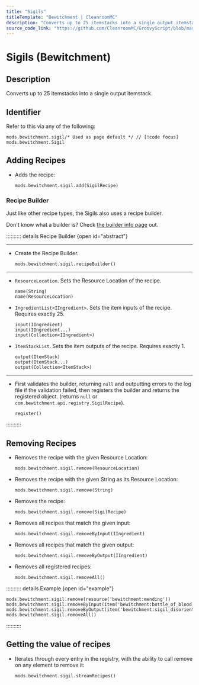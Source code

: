 ```yaml
---
title: "Sigils"
titleTemplate: "Bewitchment | CleanroomMC"
description: "Converts up to 25 itemstacks into a single output itemstack."
source_code_link: "https://github.com/CleanroomMC/GroovyScript/blob/master/src/main/java/com/cleanroommc/groovyscript/compat/mods/bewitchment/Sigil.java"
---
```


# Sigils (Bewitchment)

## Description

Converts up to 25 itemstacks into a single output itemstack.

## Identifier

Refer to this via any of the following:

```groovy:no-line-numbers {1}
mods.bewitchment.sigil/* Used as page default */ // [!code focus]
mods.bewitchment.Sigil
```


## Adding Recipes

- Adds the recipe:

    ```groovy:no-line-numbers
    mods.bewitchment.sigil.add(SigilRecipe)
    ```


### Recipe Builder

Just like other recipe types, the Sigils also uses a recipe builder.

Don't know what a builder is? Check [the builder info page](../../getting_started/builder.md) out.

:::::::::: details Recipe Builder {open id="abstract"}

---

- Create the Recipe Builder.

    ```groovy:no-line-numbers
    mods.bewitchment.sigil.recipeBuilder()
    ```

---

- `ResourceLocation`. Sets the Resource Location of the recipe.

    ```groovy:no-line-numbers
    name(String)
    name(ResourceLocation)
    ```

- `IngredientList<IIngredient>`. Sets the item inputs of the recipe. Requires exactly 25.

    ```groovy:no-line-numbers
    input(IIngredient)
    input(IIngredient...)
    input(Collection<IIngredient>)
    ```

- `ItemStackList`. Sets the item outputs of the recipe. Requires exactly 1.

    ```groovy:no-line-numbers
    output(ItemStack)
    output(ItemStack...)
    output(Collection<ItemStack>)
    ```

---

- First validates the builder, returning `null` and outputting errors to the log file if the validation failed, then registers the builder and returns the registered object. (returns `null` or `com.bewitchment.api.registry.SigilRecipe`).

    ```groovy:no-line-numbers
    register()
    ```

::::::::::

## Removing Recipes

- Removes the recipe with the given Resource Location:

    ```groovy:no-line-numbers
    mods.bewitchment.sigil.remove(ResourceLocation)
    ```

- Removes the recipe with the given String as its Resource Location:

    ```groovy:no-line-numbers
    mods.bewitchment.sigil.remove(String)
    ```

- Removes the recipe:

    ```groovy:no-line-numbers
    mods.bewitchment.sigil.remove(SigilRecipe)
    ```

- Removes all recipes that match the given input:

    ```groovy:no-line-numbers
    mods.bewitchment.sigil.removeByInput(IIngredient)
    ```

- Removes all recipes that match the given output:

    ```groovy:no-line-numbers
    mods.bewitchment.sigil.removeByOutput(IIngredient)
    ```

- Removes all registered recipes:

    ```groovy:no-line-numbers
    mods.bewitchment.sigil.removeAll()
    ```

:::::::::: details Example {open id="example"}
```groovy:no-line-numbers
mods.bewitchment.sigil.remove(resource('bewitchment:mending'))
mods.bewitchment.sigil.removeByInput(item('bewitchment:bottle_of_blood'))
mods.bewitchment.sigil.removeByOutput(item('bewitchment:sigil_disorientation'))
mods.bewitchment.sigil.removeAll()
```

::::::::::

## Getting the value of recipes

- Iterates through every entry in the registry, with the ability to call remove on any element to remove it:

    ```groovy:no-line-numbers
    mods.bewitchment.sigil.streamRecipes()
    ```
